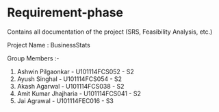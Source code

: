 # Requirement-phase
Contains all documentation of the project (SRS, Feasibility Analysis, etc.)

Project Name : BusinessStats

Group Members :-

1. Ashwin Pilgaonkar - U101114FCS052 - S2
2. Ayush Singhal - U101114FCS054 - S2
3. Akash Agarwal - U101114FCS038 - S2
4. Amit Kumar Jhajharia - U101114FCS041 - S2
5. Jai Agrawal - U101114FEC016 - S3
